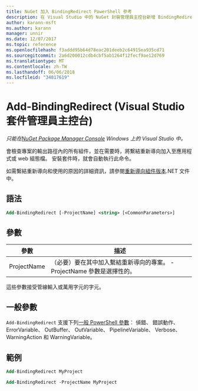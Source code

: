 ```yaml
---
title: NuGet 加入 BindingRedirect PowerShell 參考
description: 在 Visual Studio 中的 NuGet 封裝管理員主控台新增 BindingRedirect PowerShell 命令的參考。
author: karann-msft
ms.author: karann
manager: unnir
ms.date: 12/07/2017
ms.topic: reference
ms.openlocfilehash: f3addd95b64d78eac201deeb2c64915ea935cd71
ms.sourcegitcommit: 2a6d200012cdb4cbf5ab1264f12fecf9ae12d769
ms.translationtype: MT
ms.contentlocale: zh-TW
ms.lasthandoff: 06/06/2018
ms.locfileid: "34817619"
---
```

# <a name="add-bindingredirect-package-manager-console-in-visual-studio"></a>Add-BindingRedirect (Visual Studio 套件管理員主控台)

*只能在[NuGet Package Manager Console](package-manager-console.md) Windows 上的 Visual Studio 中。*

會檢查專案的輸出路徑內的所有組件，並在需要時，將繫結重新導向加入至應用程式或 web 組態檔。 安裝套件時，就會自動執行此命令。

如需繫結重新導向和使用的原因的詳細資訊，請參閱[重新導向組件版本](/dotnet/framework/configure-apps/redirect-assembly-versions).NET 文件中。

## <a name="syntax"></a>語法

```ps
Add-BindingRedirect [-ProjectName] <string> [<CommonParameters>]
```

## <a name="parameters"></a>參數

| 參數 | 描述 |
| --- | --- |
| ProjectName | （必要）要在其中加入繫結重新導向的專案。 -ProjectName 參數是選擇性的。 |

這些參數接受管線輸入或萬用字元的字元。

## <a name="common-parameters"></a>一般參數

`Add-BindingRedirect` 支援下列[一般 PowerShell 參數](http://go.microsoft.com/fwlink/?LinkID=113216)： 偵錯、 錯誤動作、 ErrorVariable、 OutBuffer、 OutVariable、 PipelineVariable、 Verbose、 WarningAction 和 WarningVariable。

## <a name="examples"></a>範例

```ps
Add-BindingRedirect MyProject

Add-BindingRedirect -ProjectName MyProject
```